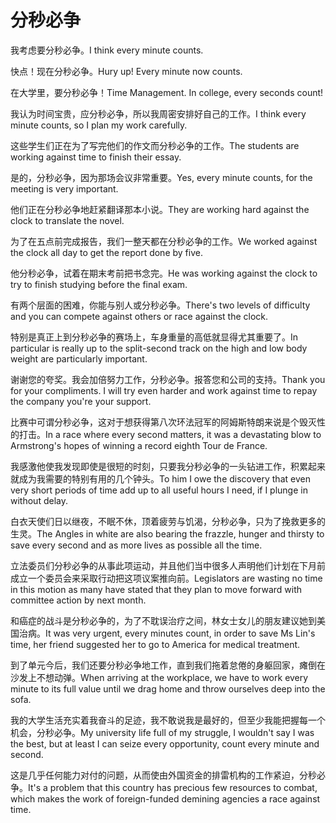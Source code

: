 # 分秒必争

<p><span class="chinese">我考虑要分秒必争。</span><span class="english">I think every minute counts.</span></p>

<p><span class="chinese">快点！现在分秒必争。</span><span class="english">Hury up! Every minute now counts.</span></p>

<p><span class="chinese">在大学里，要分秒必争！</span><span class="english">Time Management. In college, every seconds count!</span></p>

<p><span class="chinese">我认为时间宝贵，应分秒必争，所以我周密安排好自己的工作。</span><span class="english">I think every minute counts, so I plan my work carefully.</span></p>

<p><span class="chinese">这些学生们正在为了写完他们的作文而分秒必争的工作。</span><span class="english">The students are working against time to finish their essay.</span></p>

<p><span class="chinese">是的，分秒必争，因为那场会议非常重要。</span><span class="english">Yes, every minute counts, for the meeting is very important.</span></p>

<p><span class="chinese">他们正在分秒必争地赶紧翻译那本小说。</span><span class="english">They are working hard against the clock to translate the novel.</span></p>

<p><span class="chinese">为了在五点前完成报告，我们一整天都在分秒必争的工作。</span><span class="english">We worked against the clock all day to get the report done by five.</span></p>

<p><span class="chinese">他分秒必争，试着在期末考前把书念完。</span><span class="english">He was working against the clock to try to finish studying before the final exam.</span></p>

<p><span class="chinese">有两个层面的困难，你能与别人或分秒必争。</span><span class="english">There's two levels of difficulty and you can compete against others or race against the clock.</span></p>

<p><span class="chinese">特别是真正上到分秒必争的赛场上，车身重量的高低就显得尤其重要了。</span><span class="english">In particular is really up to the split-second track on the high and low body weight are particularly important.</span></p>

<p><span class="chinese">谢谢您的夸奖。我会加倍努力工作，分秒必争。报答您和公司的支持。</span><span class="english">Thank you for your compliments. I will try even harder and work against time to repay the company you're your support.</span></p>

<p><span class="chinese">比赛中可谓分秒必争，这对于想获得第八次环法冠军的阿姆斯特朗来说是个毁灭性的打击。</span><span class="english">In a race where every second matters, it was a devastating blow to Armstrong's hopes of winning a record eighth Tour de France.</span></p>

<p><span class="chinese">我感激他使我发现即使是很短的时刻，只要我分秒必争的一头钻进工作，积累起来就成为我需要的特别有用的几个钟头。</span><span class="english">To him I owe the discovery that even very short periods of time add up to all useful hours I need, if I plunge in without delay.</span></p>

<p><span class="chinese">白衣天使们日以继夜，不眠不休，顶着疲劳与饥渴，分秒必争，只为了挽救更多的生灵。</span><span class="english">The Angles in white are also bearing the frazzle, hunger and thirsty to save every second and as more lives as possible all the time.</span></p>

<p><span class="chinese">立法委员们分秒必争的从事此项运动，并且他们当中很多人声明他们计划在下月前成立一个委员会来采取行动把这项议案推向前。</span><span class="english">Legislators are wasting no time in this motion as many have stated that they plan to move forward with committee action by next month.</span></p>

<p><span class="chinese">和癌症的战斗是分秒必争的，为了不耽误治疗之间，林女士女儿的朋友建议她到美国治病。</span><span class="english">It was very urgent, every minutes count, in order to save Ms Lin's time, her friend suggested her to go to America for medical treatment.</span></p>

<p><span class="chinese">到了单元今后，我们还要分秒必争地工作，直到我们拖着怠倦的身躯回家，瘫倒在沙发上不想动弹。</span><span class="english">When arriving at the workplace, we have to work every minute to its full value until we drag home and throw ourselves deep into the sofa.</span></p>

<p><span class="chinese">我的大学生活充实着我奋斗的足迹，我不敢说我是最好的，但至少我能把握每一个机会，分秒必争。</span><span class="english">My university life full of my struggle, I wouldn't say I was the best, but at least I can seize every opportunity, count every minute and second.</span></p>

<p><span class="chinese">这是几乎任何能力对付的问题，从而使由外国资金的排雷机构的工作紧迫，分秒必争。</span><span class="english">It's a problem that this country has precious few resources to combat, which makes the work of foreign-funded demining agencies a race against time.</span></p>

